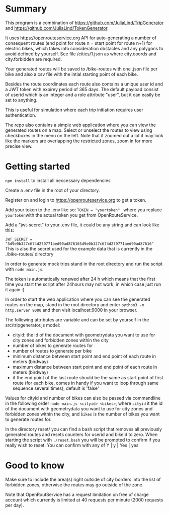 # Summary

This program is a combination of https://github.com/JuliaLind/TripGenerator and https://github.com/JuliaLind/TokenGenerator. 

It uses https://openrouteservice.org API for auto-generating a number of consequent routes (end point for route n = start point for route n+1) for electric bikes, which takes into consideration obstacles and any polygons to avoid defined by yourself. See file /cities/1.json as where city.coords and city.forbidden are required.

Your generated routes will be saved to /bike-routes with one .json file per bike and also a csv file with the intial starting point of each bike. 

Besides the route coordinates each route also contains a unique user id and a JWT token with expirey period of 365 days. The default payload consist of userid which is an integer and a role attribute "user", but it can easily be set to anything.

This is useful for simulation where each trip initiation requires user authentication.

The repo also contains a simple web application where you can view the generated routes on a map. Select or unselect the routes to view using checkboxes in the menu on the left. Note that if zoomed out a lot it may look like the markers are overlapping the restricted zones, zoom in for more precise view.


# Getting started

```npm install``` to install all neccessary dependencies

Create a .env file in the root of your directory.

Register on and login to https://openrouteservice.org to get a token. 

Add your token to the .env like so:
```TOKEN = "yourtoken" ``` where you replace ```yourtoken```with the actual token you get from OpenRouteService.


Add a "jwt-secret" to your .env file, it could be any string and can look like this:

```JWT_SECRET = "5d9e0b327c674d279771aed90ad876165d9e0b327c674d279771aed90ad87616"``` This is also the secret used for the example data that is currently in the ./bike-routes/ directory

In order to generate mock trips stand in the root directory and run the script with ```node main.js```.

The token is automatically renewed after 24 h which means that the first time you start the script after 24hours may not work, in which case just run it again :)

In order to start the web application where you can see the generated routes on the map, stand in the root directory and enter ```python3 -m http.server 9000``` and then visit localhost:9000 in your browser.

The following attributes are variable and can be set by yourself in the src/tripgenerator.js model:
- cityid: the id of the document with geometrydata you want to use for city zones and forbidden zones within the city
- number of bikes to generate routes for
- number of routes to generate per bike
- minimum distance between start point and end point of each route in meters (birdway)
- maximum distance between start point and end point of each route in meters (birdway)
- if the end point of the last route should be the same as start point of first route (for each bike, comes in handy if you want to loop through same sequence several times), default is 'false'

Values for cityid and number of bikes can also be passed via commandline in the following order ```node main.js <cityid> <bikes>```, where ```cityid``` it the id of the document with geometrydata you want to use for city zones and forbidden zones within the city, and  ```bikes``` is the number of bikes you want to generate routes for. 


In the directory reset/ you can find a bash script that removes all previously generated routes and resets counters for userid and bikeid to zero. When starting the script with ```./reset.bash``` you will be prompted to confirm if you really wish to reset. You can confirm with any of Y | y | Yes | yes

# Good to know

Make sure to include the area(s) right outside of city borders into the list of forbidden zones, otherwise the routes may go outside of the zone.

Note that OpenRoutService has a request limitation on free of charge account which currently is limited at 40 requests per minute (2000 requests per day).




